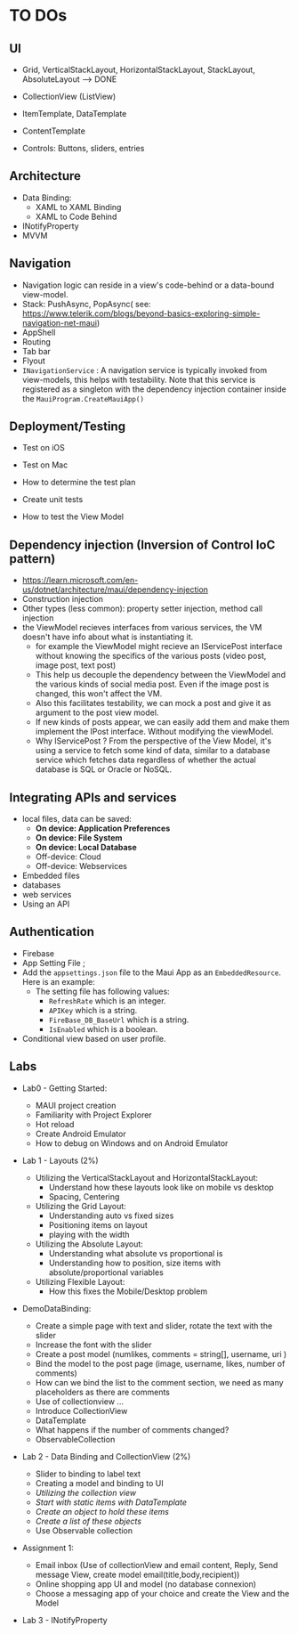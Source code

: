 # TO DOs

## UI

- Grid, VerticalStackLayout, HorizontalStackLayout, StackLayout, AbsoluteLayout --> DONE

- CollectionView (ListView)  
- ItemTemplate, DataTemplate
- ContentTemplate
- Controls: Buttons, sliders, entries



## Architecture

- Data Binding:
  - XAML to XAML Binding
  - XAML to Code Behind
- INotifyProperty
- MVVM



## Navigation

- Navigation logic can reside in a view's code-behind or a data-bound view-model. 
- Stack: PushAsync, PopAsync( see: https://www.telerik.com/blogs/beyond-basics-exploring-simple-navigation-net-maui)
- AppShell
- Routing
- Tab bar 
- Flyout
- `INavigationService` : A navigation service is typically invoked from view-models, this helps with testability. Note that this service is registered as a singleton with the dependency injection container inside the `MauiProgram.CreateMauiApp()`



## Deployment/Testing 

- Test on iOS

- Test on Mac

- How to determine the test plan

- Create unit tests

- How to test the View Model

  

## Dependency injection (Inversion of Control IoC pattern)

- https://learn.microsoft.com/en-us/dotnet/architecture/maui/dependency-injection
- Construction injection 
-  Other types (less common): property setter injection, method call injection
- the ViewModel recieves interfaces from various services, the VM doesn't have info about what is instantiating it.
  - for example the ViewModel might recieve an IServicePost interface without knowing the specifics of the various posts (video post, image post, text post)
  - This help us decouple the dependency between the ViewModel and the various kinds of social media post. Even if the image post is changed, this won't affect the VM.
  - Also this facilitates testability, we can mock a post and give it as argument to the post view model.
  - If new kinds of posts appear, we can easily add them and make them implement the IPost interface. Without modifying the viewModel.
  - Why IServicePost ? From the perspective of the View Model, it's using a service to fetch some kind of data, similar to a database service which fetches data regardless of whether the actual database is SQL or Oracle or NoSQL. 



## Integrating APIs and services

- local files, data can be saved:
  - **On device: Application Preferences**
  - **On device: File System**
  - **On device: Local Database**
  - Off-device: Cloud
  - Off-device: Webservices
- Embedded files
- databases 
- web services
- Using an API



## Authentication

- Firebase
- App Setting File ;
- Add the `appsettings.json` file to the Maui App as an `EmbeddedResource`. Here is an example:
  - The setting file has following values:
    - `RefreshRate` which is an integer.
    - `APIKey` which is a string.
    - `FireBase_DB_BaseUrl` which is a string.
    - `IsEnabled` which is a boolean.
- Conditional view based on user profile.





## Labs

- Lab0 - Getting Started:
  - MAUI project creation
  - Familiarity with Project Explorer
  - Hot reload 
  - Create Android Emulator
  - How to debug on Windows and on Android Emulator

- Lab 1 - Layouts (2%)
  - Utilizing the VerticalStackLayout and HorizontalStackLayout:
    - Understand how these layouts look like on mobile vs desktop
    - Spacing, Centering
  - Utilizing the Grid Layout:
    - Understanding auto vs fixed sizes
    - Positioning items on layout
    - playing with the width 
  - Utilizing the Absolute Layout:
    - Understanding what absolute vs proportional is
    - Understanding how to position, size items with absolute/proportional variables
  - Utilizing Flexible Layout:
    - How this fixes the Mobile/Desktop problem

- DemoDataBinding:

  - Create a simple page with text and slider, rotate the text with the slider
  - Increase the font with the slider
  - Create a post model (numlikes, comments = string[], username, uri )
  - Bind the model to the post page (image, username, likes, number of comments)
  - How can we bind the list to the comment section, we need as many placeholders as there are comments
  - Use of collectionview ...
  - Introduce CollectionView
  - DataTemplate
  - What happens if the number of comments changed?
  - ObservableCollection

- Lab 2 - Data Binding and CollectionView  (2%)

  - Slider to binding to label text
  - Creating a model and binding to UI 
  - *Utilizing the collection view*
  - *Start with static items with DataTemplate*
  - *Create an object to hold these items*
  - *Create a list of these objects*
  - Use Observable collection

- Assignment 1: 

  - Email inbox (Use of collectionView and email content, Reply, Send message View, create model email(title,body,recipient))
  - Online shopping app UI and model (no database connexion)
  - Choose a messaging app of your choice and create the View and the Model 

- Lab 3 - INotifyProperty 

  